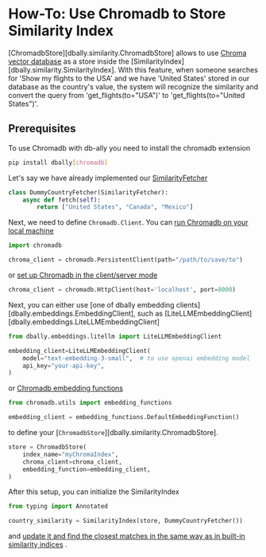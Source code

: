 # How-To: Use Chromadb to Store Similarity Index

[ChromadbStore][dbally.similarity.ChromadbStore] allows to use [Chroma vector database](https://docs.trychroma.com/api-reference#methods-on-collection) as a store inside the [SimilarityIndex][dbally.similarity.SimilarityIndex]. With this feature, when someone searches for 'Show my flights to the USA' and we have 'United States' stored in our database as the country's value, the system will recognize the similarity and convert the query from 'get_flights(to="USA")' to 'get_flights(to="United States")'.


## Prerequisites

To use Chromadb with db-ally you need to install the chromadb extension

```bash
pip install dbally[chromadb]
```

Let's say we have already implemented our [SimilarityFetcher](../how-to/use_custom_similarity_fetcher.md)

```python
class DummyCountryFetcher(SimilarityFetcher):
    async def fetch(self):
        return ["United States", "Canada", "Mexico"]
```

Next, we need to define `Chromadb.Client`. You can [run Chromadb on your local machine](https://docs.trychroma.com/usage-guide#initiating-a-persistent-chroma-client)

```python
import chromadb

chroma_client = chromadb.PersistentClient(path="/path/to/save/to")
```

or [set up Chromadb in the client/server mode](https://docs.trychroma.com/usage-guide#running-chroma-in-clientserver-mode)

```python
chroma_client = chromadb.HttpClient(host='localhost', port=8000)
```

Next, you can either use [one of dbally embedding clients][dbally.embeddings.EmbeddingClient], such as [LiteLLMEmbeddingClient][dbally.embeddings.LiteLLMEmbeddingClient]

```python
from dbally.embeddings.litellm import LiteLLMEmbeddingClient

embedding_client=LiteLLMEmbeddingClient(
    model="text-embedding-3-small",  # to use openai embedding model
    api_key="your-api-key",
)
```

or [Chromadb embedding functions](https://docs.trychroma.com/embeddings)

```python
from chromadb.utils import embedding_functions

embedding_client = embedding_functions.DefaultEmbeddingFunction()
```

to define your [`ChromadbStore`][dbally.similarity.ChromadbStore].

```python
store = ChromadbStore(
    index_name="myChromaIndex",
    chroma_client=chroma_client,
    embedding_function=embedding_client,
)
```

After this setup, you can initialize the SimilarityIndex

```python
from typing import Annotated

country_similarity = SimilarityIndex(store, DummyCountryFetcher())
```

and [update it and find the closest matches in the same way as in built-in similarity indices](./use_custom_similarity_store.md/#using-the-similarity-index) .
